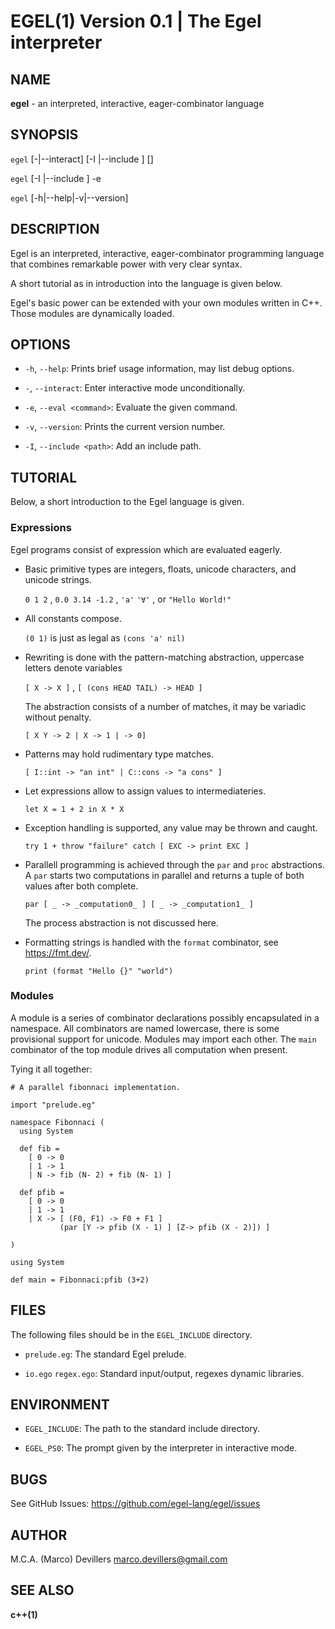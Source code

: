 EGEL(1) Version 0.1 | The Egel interpreter
==

## NAME

**egel** - an interpreted, interactive, eager-combinator language

## SYNOPSIS

`egel` [-|--interact] [-I <path>|--include <path>] [<file>]

`egel` [-I <path>|--include <path>] -e <command>

`egel` [-h|--help|-v|--version]

## DESCRIPTION

Egel is an interpreted, interactive, eager-combinator  programming language that
combines remarkable power with very clear syntax.

A short tutorial as in introduction into the language is given below.

Egel's basic power can be extended with your own modules written in C++.
Those modules are dynamically loaded.

## OPTIONS

* `-h`, `--help`:
   Prints brief usage information, may list debug options.

* `-`, `--interact`:
   Enter interactive mode unconditionally.

* `-e`, `--eval <command>`:
   Evaluate the given command.

* `-v`, `--version`:
   Prints the current version number.

* `-I`, `--include <path>`:
   Add an include path.

## TUTORIAL

Below, a short introduction to the Egel language is given.

### Expressions

Egel programs consist of expression which are evaluated eagerly.

 * Basic primitive types are integers, floats, unicode characters, and unicode strings.

   `0 1 2` , `0.0 3.14 -1.2` , `'a'` `'∀'` , or `"Hello World!"`

 * All constants compose.

   `(0 1)` is just as legal as `(cons 'a' nil)`

 * Rewriting is done with the pattern-matching abstraction, uppercase letters denote variables 

   `[ X -> X ]` , `[ (cons HEAD TAIL) -> HEAD ]`

   The abstraction consists of a number of matches, it may be variadic without penalty.

   `[ X Y -> 2 | X -> 1 | -> 0]`

 * Patterns may hold rudimentary type matches.

   `[ I::int -> "an int" | C::cons -> "a cons" ]`

 * Let expressions allow to assign values to intermediateries.

   `let X = 1 + 2 in X * X`

 * Exception handling is supported, any value may be thrown and caught.

   `try 1 + throw "failure" catch [ EXC -> print EXC ]`

 * Parallell programming is achieved  through the `par` and `proc` abstractions.
   A `par` starts two computations in parallel and returns a tuple of both values after both complete.

   `par [ _ -> _computation0_ ] [ _ -> _computation1_ ]` 

   The process abstraction is not discussed here.

 * Formatting strings is handled with the `format` combinator, see <https://fmt.dev/>.

   `print (format "Hello {}" "world")`

### Modules

A module is a series of combinator declarations possibly encapsulated in a namespace.
All combinators are named lowercase, there is some provisional support for unicode.
Modules may import each other. The `main` combinator of the top module drives
all computation when present.

Tying it all together:

```
# A parallel fibonnaci implementation.

import "prelude.eg"

namespace Fibonnaci (
  using System

  def fib =
    [ 0 -> 0
    | 1 -> 1
    | N -> fib (N- 2) + fib (N- 1) ]

  def pfib = 
    [ 0 -> 0 
    | 1 -> 1 
    | X -> [ (F0, F1) -> F0 + F1 ]
           (par [Y -> pfib (X - 1) ] [Z-> pfib (X - 2)]) ]

)

using System

def main = Fibonnaci:pfib (3+2)
```
## FILES

The following files should be in the `EGEL_INCLUDE` directory.

 * `prelude.eg`:
   The standard Egel prelude.

 * `io.ego` `regex.ego`:
   Standard input/output, regexes dynamic libraries.

## ENVIRONMENT

 * `EGEL_INCLUDE`:
    The path to the standard include directory.

 * `EGEL_PS0`:
    The prompt given by the interpreter in interactive mode.

## BUGS

See GitHub Issues: <https://github.com/egel-lang/egel/issues>

## AUTHOR

M.C.A. (Marco) Devillers <marco.devillers@gmail.com>

## SEE ALSO

**c++(1)**
